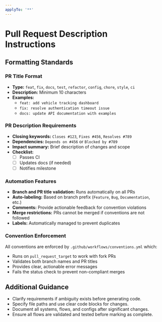 ```yaml
---
applyTo: '**'
---
```


# Pull Request Description Instructions

## Formatting Standards

### PR Title Format
- **Type:** `feat`, `fix`, `docs`, `test`, `refactor`, `config`, `chore`, `style`, `ci`
- **Description:** Minimum 10 characters
- **Examples:**
  - `feat: add vehicle tracking dashboard`
  - `fix: resolve authentication timeout issue`
  - `docs: update API documentation with examples`

### PR Description Requirements
- **Closing keywords:** `Closes #123`, `Fixes #456`, `Resolves #789`
- **Dependencies:** `Depends on #456` or `Blocked by #789`
- **Impact summary:** Brief description of changes and scope
- **Checklist:**
  - [ ] Passes CI
  - [ ] Updates docs (if needed)
  - [ ] Notifies milestone

### Automation Features
- **Branch and PR title validation:** Runs automatically on all PRs
- **Auto-labeling:** Based on branch prefix (`Feature`, `Bug`, `Documentation`, etc.)
- **Comments:** Provide actionable feedback for convention violations
- **Merge restrictions:** PRs cannot be merged if conventions are not followed
- **Labels:** Automatically managed to prevent duplicates

### Convention Enforcement
All conventions are enforced by `.github/workflows/conventions.yml` which:
- Runs on `pull_request_target` to work with fork PRs
- Validates both branch names and PR titles
- Provides clear, actionable error messages
- Fails the status check to prevent non-compliant merges

## Additional Guidance
- Clarify requirements if ambiguity exists before generating code.
- Specify file paths and use clear code blocks for changes.
- Document all systems, flows, and configs after significant changes.
- Ensure all flows are validated and tested before marking as complete.
